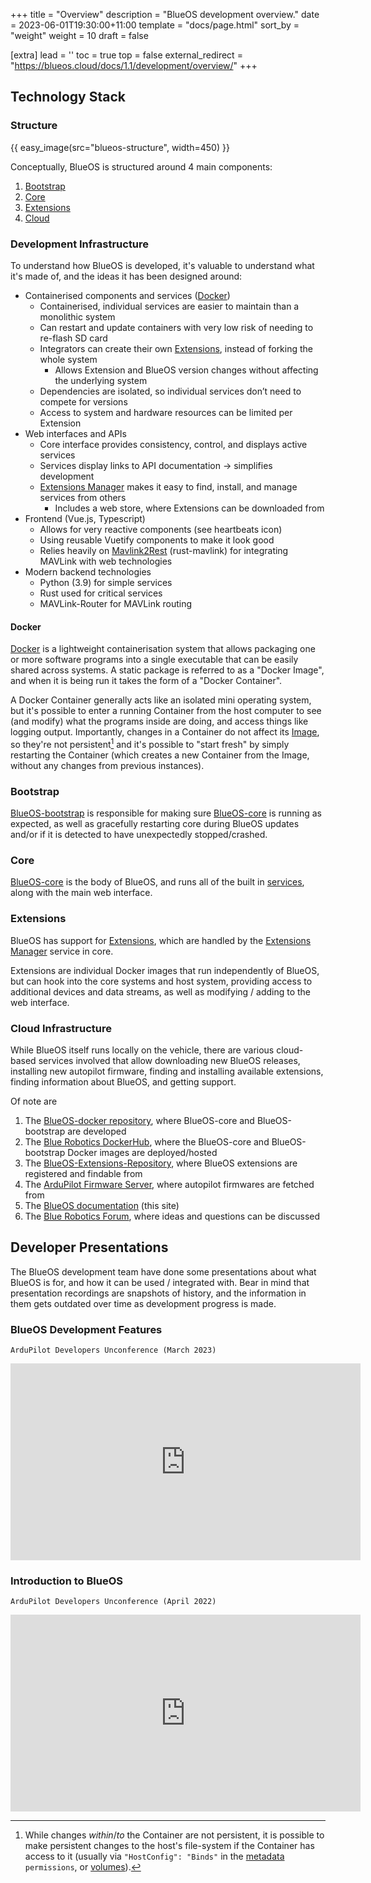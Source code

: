 +++
title = "Overview"
description = "BlueOS development overview."
date = 2023-06-01T19:30:00+11:00
template = "docs/page.html"
sort_by = "weight"
weight = 10
draft = false

[extra]
lead = ''
toc = true
top = false
external_redirect = "https://blueos.cloud/docs/1.1/development/overview/"
+++

## Technology Stack

### Structure

{{ easy_image(src="blueos-structure", width=450) }}

Conceptually, BlueOS is structured around 4 main components:

1. [Bootstrap](#bootstrap)
1. [Core](#core)
1. [Extensions](#extensions)
1. [Cloud](#cloud-infrastructure)

### Development Infrastructure

To understand how BlueOS is developed, it's valuable to understand what it's made of, and the ideas it has been designed around:

- Containerised components and services ([Docker](#docker))
    - Containerised, individual services are easier to maintain than a monolithic system
    - Can restart and update containers with very low risk of needing to re-flash SD card
    - Integrators can create their own [Extensions](#extensions), instead of forking the whole system
        - Allows Extension and BlueOS version changes without affecting the underlying system
    - Dependencies are isolated, so individual services don’t need to compete for versions
    - Access to system and hardware resources can be limited per Extension
- Web interfaces and APIs
    - Core interface provides consistency, control, and displays active services
    - Services display links to API documentation → simplifies development
    - [Extensions Manager](../../advanced-usage#extensions-manager) makes it easy to find, install, and manage services from others
        - Includes a web store, where Extensions can be downloaded from
- Frontend (Vue.js, Typescript)
    - Allows for very reactive components (see heartbeats icon)
    - Using reusable Vuetify components to make it look good
    - Relies heavily on [Mavlink2Rest](https://github.com/mavlink/mavlink2rest) (rust-mavlink) for integrating MAVLink with web technologies
- Modern backend technologies
    - Python (3.9) for simple services
    - Rust used for critical services
    - MAVLink-Router for MAVLink routing

#### Docker

[Docker](https://www.docker.com/resources/what-container/) is a lightweight containerisation system that allows packaging one or more software programs into a single executable that can be easily shared across systems. A static package is referred to as a "Docker Image", and when it is being run it takes the form of a "Docker Container".

A Docker Container generally acts like an isolated mini operating system, but it's possible to enter a running Container from the host computer to see (and modify) what the programs inside are doing, and access things like logging output. Importantly, changes in a Container do not affect its [Image](https://docs.docker.com/get-started/overview/#images), so they're not persistent[^1] and it's possible to "start fresh" by simply restarting the Container (which creates a new Container from the Image, without any changes from previous instances).

[^1]:While changes _within_/_to_ the Container are not persistent, it is possible to make persistent changes to the host's file-system if the Container has access to it (usually via `"HostConfig": "Binds"` in the [metadata](../extensions#metadata-dockerfile) `permissions`, or [volumes](https://docs.docker.com/storage/volumes/)).

### Bootstrap

[BlueOS-bootstrap](../bootstrap) is responsible for making sure [BlueOS-core](#core) is running as expected, as well as gracefully restarting core during BlueOS updates and/or if it is detected to have unexpectedly stopped/crashed.

### Core

[BlueOS-core](../core) is the body of BlueOS, and runs all of the built in [services](../../advanced-usage#available-services), along with the main web interface.

### Extensions

BlueOS has support for [Extensions](../extensions), which are handled by the [Extensions Manager](../../advanced-usage#extensions-manager) service in core.

Extensions are individual Docker images that run independently of BlueOS, but can hook into the core systems and host system, providing access to additional devices and data streams, as well as modifying / adding to the web interface.

### Cloud Infrastructure

While BlueOS itself runs locally on the vehicle, there are various cloud-based services involved that allow downloading new BlueOS releases, installing new autopilot firmware, finding and installing available extensions, finding information about BlueOS, and getting support.

Of note are
1. The [BlueOS-docker repository](https://github.com/bluerobotics/BlueOS-docker), where BlueOS-core and BlueOS-bootstrap are developed
1. The [Blue Robotics DockerHub](https://hub.docker.com/u/bluerobotics/), where the BlueOS-core and BlueOS-bootstrap Docker images are deployed/hosted
1. The [BlueOS-Extensions-Repository](https://github.com/bluerobotics/BlueOS-Extensions-Repository), where BlueOS extensions are registered and findable from
1. The [ArduPilot Firmware Server](https://firmware.ardupilot.org), where autopilot firmwares are fetched from
1. The [BlueOS documentation](https://blueos.cloud/docs) (this site)
1. The [Blue Robotics Forum](https://discuss.bluerobotics.com/c/bluerobotics-software/blue-os/85), where ideas and questions can be discussed

## Developer Presentations

The BlueOS development team have done some presentations about what BlueOS is for, and how it can be used / integrated with. Bear in mind that presentation recordings are snapshots of history, and the information in them gets outdated over time as development progress is made.

### BlueOS Development Features
`ArduPilot Developers Unconference (March 2023)`
<iframe width="560" height="315" src="https://www.youtube.com/embed/61pHgPzhHv8" title="YouTube video player" frameborder="0" allow="encrypted-media;" allowfullscreen></iframe>

### Introduction to BlueOS
`ArduPilot Developers Unconference (April 2022)`
<iframe width="560" height="315" src="https://www.youtube.com/embed/eV6oDm6He2U" title="YouTube video player" frameborder="0" allow="encrypted-media;" allowfullscreen></iframe>
